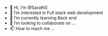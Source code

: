 - 👋 Hi, I’m @SarathS
- 👀 I’m interested in Full stack web development
- 🌱 I’m currently learning Back end
- 💞️ I’m looking to collaborate on ...
- 📫 How to reach me ...

<!---
SarathSjr/SarathSjr is a ✨ special ✨ repository because its `README.md` (this file) appears on your GitHub profile.
You can click the Preview link to take a look at your changes.
--->

